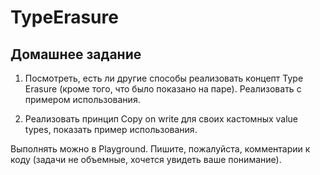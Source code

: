 # TypeErasure

## Домашнее задание

1. Посмотреть, есть ли другие способы реализовать концепт Type Erasure
(кроме того, что было показано на паре). Реализовать с примером использования.

2. Реализовать принцип Copy on write для своих кастомных value types,
показать пример использования.


Выполнять можно в Playground. Пишите, пожалуйста, комментарии к коду 
(задачи не объемные, хочется увидеть ваше понимание).
